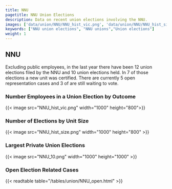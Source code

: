 ```yaml
---
title: NNU
pagetitle: NNU Union Elections
description: Data on recent union elections involving the NNU.
images: ['data/union/NNU/NNU_hist_vic.png', 'data/union/NNU/NNU_hist_size.png', 'data/union/NNU/NNU_10.png']
keywords: ["NNU union elections", "NNU unions","Union elections"]
weight: 1
---
```

##  NNU

Excluding public employees, in the last year there have been 12 union elections filed by the NNU and 10 union elections held. In 7 of those elections a new unit was certified. There are currently 5 open representation cases and 3 of are still waiting to vote.

### Number Employees in a Union Election by Outcome
{{< image src="NNU_hist_vic.png" width="1000" height="800">}}

### Number of Elections by Unit Size
{{< image src="NNU_hist_size.png" width="1000" height="800" >}}

### Largest Private Union Elections
{{< image src="NNU_10.png" width="1000" height="1000"  >}}

### Open Election Related Cases
{{< readtable table="/tables/union/NNU_open.html" >}}

